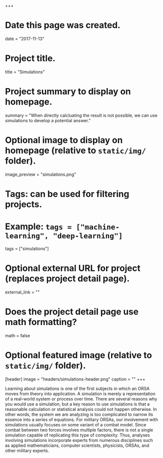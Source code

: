 +++
# Date this page was created.
date = "2017-11-13"

# Project title.
title = "Simulations"

# Project summary to display on homepage.
summary = "When directly calcluating the result is not possible, we can use simulations to develop a potential answer."

# Optional image to display on homepage (relative to `static/img/` folder).
image_preview = "simulations.png"

# Tags: can be used for filtering projects.
# Example: `tags = ["machine-learning", "deep-learning"]`
tags = ["simulations"]

# Optional external URL for project (replaces project detail page).
external_link = ""

# Does the project detail page use math formatting?
math = false

# Optional featured image (relative to `static/img/` folder).
[header]
image = "headers/simulations-header.png"
caption = ""
+++

Learning about simulations is one of the first subjects in which an ORSA moves from theory into application. A simulation is merely a representation of a real-world system or process over time. There are several reasons why you would use a simulation, but a key reason to use simulations is that a reasonable calculation or statistical analysis could not happen otherwise.  In other words, the system we are analyzing is too complicated to narrow its essence into a series of equations. For military ORSAs, our involvement with simulations usually focuses on some variant of a combat model. Since combat between two forces involves multiple factors, there is not a single simulation capable of replicating this type of complexity. Thus, analyses involving simulations incorporate experts from numerous disciplines such as applied mathematicians, computer scientists, physicists, ORSAs, and other military experts.  

